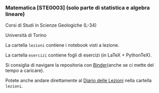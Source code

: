 ### Matematica [STE0003] (solo parte di statistica e algebra lineare)

Corsi di Studi in Scienze Geologiche (L-34)

Università di Torino

La cartella `lezioni` contiene i notebook visti a lezione.

La cartella `esercizi` contiene fogli di esercizi (in LaTeX + PythonTeX).

Si consiglia di navigare la repositoria con [Binder](https://mybinder.org/v2/gh/domenicozambella/Geo20/master)(anche se ci mette del tempo a caricare).

Potete anche andare direttamente al [Diario delle Lezioni](https://mybinder.org/v2/gh/domenicozambella/Geo20/master?filepath=lezioni/00_DiarioLezioni.ipynb) nella cartella `lezioni`. 

